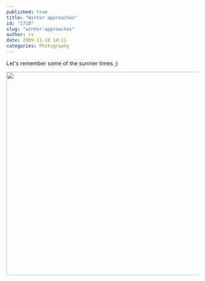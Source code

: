 ```yaml
---
published: true
title: "Winter approaches"
id: "1718"
slug: "winter-approaches"
author: rv
date: 2009-11-18 14:11
categories: Photography
---
```

Let's remember some of the sunnier times ;)

<a href="https://s3.amazonaws.com/cfwblog/uploads/2009/11/img_45441.jpg"><img class="alignnone size-full wp-image-1716" title="IMG_4544SML" src="https://s3.amazonaws.com/cfwblog/uploads/2009/11/img_4544sml.jpg" alt="" width="800" height="533"></a>